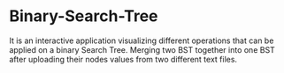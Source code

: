# Binary-Search-Tree
It is an interactive application visualizing different operations that can be applied on a binary Search Tree. Merging two BST together into one BST after uploading their nodes values from two different text files.
